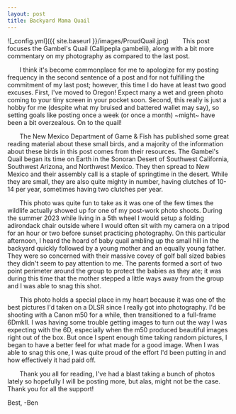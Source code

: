 ```yaml
---
layout: post
title: Backyard Mama Quail
---
```


![_config.yml]({{ site.baseurl }}/images/ProudQuail.jpg)
&nbsp;&nbsp;&nbsp;&nbsp;&nbsp;&nbsp; This post focuses the Gambel's Quail (Callipepla gambelii), along with a bit more commentary on my photography as compared to the last post. 

&nbsp;&nbsp;&nbsp;&nbsp;&nbsp;&nbsp; I think it's become commonplace for me to apologize for my posting frequency in the second sentence of a post and for not fulfilling the commitment of my last post; however, this time I do have at least two good excuses. First, I've moved to Oregon! Expect many a wet and green photo coming to your tiny screen in your pocket soon. Second, this really is just a hobby for me (despite what my bruised and battered wallet may say), so setting goals like posting once a week (or once a month) ~might~ have been a bit overzealous. On to the quail!

&nbsp;&nbsp;&nbsp;&nbsp;&nbsp;&nbsp; The New Mexico Department of Game & Fish has published some great reading material about these small birds, and a majority of the information about these birds in this post comes from their resources. The Gambel's Quail began its time on Earth in the Sonoran Desert of Southwest California, Southwest Arizona, and Northwest Mexico. They then spread to New Mexico and their assembly call is a staple of springtime in the desert. While they are small, they are also quite mighty in number, having clutches of 10-14 per year, sometimes having two clutches per year. 

&nbsp;&nbsp;&nbsp;&nbsp;&nbsp;&nbsp; This photo was quite fun to take as it was one of the few times the wildlife actually showed up for one of my post-work photo shoots. During the summer 2023 while living in a 5th wheel I would setup a folding adirondack chair outside where I would often sit with my camera on a tripod for an hour or two before sunset practicing photography. On this particular afternoon, I heard the hoard of baby quail ambling up the small hill in the backyard quickly followed by a young mother and an equally young father. They were so concerned with their massive covey of golf ball sized babies they didn't seem to pay attention to me. The parents formed a sort of two point perimeter around the group to protect the babies as they ate; it was during this time that the mother stepped a little ways away from the group and I was able to snag this shot. 

&nbsp;&nbsp;&nbsp;&nbsp;&nbsp;&nbsp; This photo holds a special place in my heart because it was one of the best pictures I'd taken on a DLSR since I really got into photography. I'd be shooting with a Canon m50 for a while, then transitioned to a full-frame 6DmkII. I was having some trouble getting images to turn out the way I was expecting with the 6D, especially when the m50 produced beautiful images right out of the box. But once I spent enough time taking random pictures, I began to have a better feel for what made for a good image. When I was able to snag this one, I was quite proud of the effort I'd been putting in and how effectively it had paid off. 

&nbsp;&nbsp;&nbsp;&nbsp;&nbsp;&nbsp; Thank you all for reading, I've had a blast taking a bunch of photos lately so hopefully I will be posting more, but alas, might not be the case. Thank you for all the support!

Best,
-Ben







